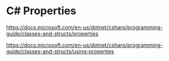 # C# Properties

https://docs.microsoft.com/en-us/dotnet/csharp/programming-guide/classes-and-structs/properties

https://docs.microsoft.com/en-us/dotnet/csharp/programming-guide/classes-and-structs/using-properties
